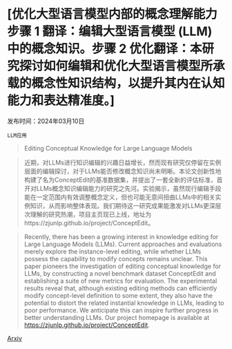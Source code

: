 # [优化大型语言模型内部的概念理解能力步骤 1 翻译：编辑大型语言模型 (LLM) 中的概念知识。步骤 2 优化翻译：本研究探讨如何编辑和优化大型语言模型所承载的概念性知识结构，以提升其内在认知能力和表达精准度。]

发布时间：2024年03月10日

`LLM应用`

> Editing Conceptual Knowledge for Large Language Models

> 近期，对LLMs进行知识编辑的兴趣日益增长，然而现有研究仅停留在实例层面的编辑探讨，对于LLMs能否修改概念知识尚未明晰。本论文创新性地构建了名为ConceptEdit的基准数据集，并提出了一套全新的评估标准，首开对LLMs概念知识编辑能力的研究之先河。实验揭示，虽然现行编辑手段能在一定范围内有效调整概念定义，但也可能无意间扭曲LLMs中的相关实例知识，从而影响整体表现。我们期待这一研究成果能激发对LLMs更深层次理解的研究热潮，项目主页现已上线，地址为https://zjunlp.github.io/project/ConceptEdit。

> Recently, there has been a growing interest in knowledge editing for Large Language Models (LLMs). Current approaches and evaluations merely explore the instance-level editing, while whether LLMs possess the capability to modify concepts remains unclear. This paper pioneers the investigation of editing conceptual knowledge for LLMs, by constructing a novel benchmark dataset ConceptEdit and establishing a suite of new metrics for evaluation. The experimental results reveal that, although existing editing methods can efficiently modify concept-level definition to some extent, they also have the potential to distort the related instantial knowledge in LLMs, leading to poor performance. We anticipate this can inspire further progress in better understanding LLMs. Our project homepage is available at https://zjunlp.github.io/project/ConceptEdit.

[Arxiv](https://arxiv.org/abs/2403.06259)